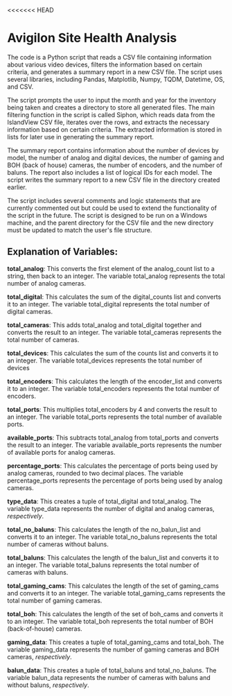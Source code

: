 <<<<<<< HEAD

# Avigilon Site Health Analysis 

The code is a Python script that reads a CSV file containing information about various video devices, filters the information based on certain criteria, and generates a summary report in a new CSV file. The script uses several libraries, including Pandas, Matplotlib, Numpy, TQDM, Datetime, OS, and CSV.

The script prompts the user to input the month and year for the inventory being taken and creates a directory to store all generated files. The main filtering function in the script is called Siphon, which reads data from the IslandView CSV file, iterates over the rows, and extracts the necessary information based on certain criteria. The extracted information is stored in lists for later use in generating the summary report.

The summary report contains information about the number of devices by model, the number of analog and digital devices, the number of gaming and BOH (back of house) cameras, the number of encoders, and the number of baluns. The report also includes a list of logical IDs for each model. The script writes the summary report to a new CSV file in the directory created earlier.

The script includes several comments and logic statements that are currently commented out but could be used to extend the functionality of the script in the future. The script is designed to be run on a Windows machine, and the parent directory for the CSV file and the new directory must be updated to match the user's file structure.


## Explanation of Variables:

**total_analog**: This converts the first element of the analog_count list to a string, then back to an integer. The variable total_analog represents the total number of analog cameras.

**total_digital**: This calculates the sum of the digital_counts list and converts it to an integer. The variable total_digital represents the total number of digital cameras.

**total_cameras**: This adds total_analog and total_digital together and converts the result to an integer. The variable total_cameras represents the total number of cameras.

**total_devices**: This calculates the sum of the counts list and converts it to an integer. The variable total_devices represents the total number of devices

**total_encoders**: This calculates the length of the encoder_list and converts it to an integer. The variable total_encoders represents the total number of encoders.

**total_ports**: This multiplies total_encoders by 4 and converts the result to an integer. The variable total_ports represents the total number of available ports.

**available_ports**: This subtracts total_analog from total_ports and converts the result to an integer. The variable available_ports represents the number of available ports for analog cameras.

**percentage_ports**: This calculates the percentage of ports being used by analog cameras, rounded to two decimal places. The variable percentage_ports represents the percentage of ports being used by analog cameras.

**type_data**: This creates a tuple of total_digital and total_analog. The variable type_data represents the number of digital and analog cameras, _respectively_.

**total_no_baluns**: This calculates the length of the no_balun_list and converts it to an integer. The variable total_no_baluns represents the total number of cameras without baluns.

**total_baluns**: This calculates the length of the balun_list and converts it to an integer. The variable total_baluns represents the total number of cameras with baluns.

**total_gaming_cams**: This calculates the length of the set of gaming_cams and converts it to an integer. The variable total_gaming_cams represents the total number of gaming cameras.

**total_boh**: This calculates the length of the set of boh_cams and converts it to an integer. The variable total_boh represents the total number of BOH (back-of-house) cameras.

**gaming_data**: This creates a tuple of total_gaming_cams and total_boh. The variable gaming_data represents the number of gaming cameras and BOH cameras, _respectively_.

**balun_data**: This creates a tuple of total_baluns and total_no_baluns. The variable balun_data represents the number of cameras with baluns and without baluns, _respectively_.

